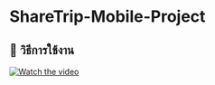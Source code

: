 # ShareTrip-Mobile-Project

## 🎥 วิธีการใช้งาน

[![Watch the video](https://img.youtube.com/vi/u2HnMa2cHaI/0.jpg)](https://www.youtube.com/watch?v=u2HnMa2cHaI)
